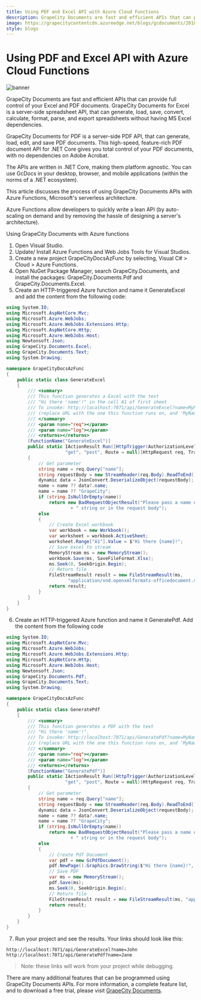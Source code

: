 ```yaml
---
title: Using PDF and Excel API with Azure Cloud Functions
description: GrapeCity Documents are fast and efficient APIs that can provide full control of your Excel and PDF documents. GrapeCity Documents for Excel is a server-side spreadsheet API, that can generate, load, save, convert, calculate, format, parse, and export spreadsheets without having MS Excel dependencies.
image: https://grapecitycontentcdn.azureedge.net/blogs/gcdocuments/20180613-how-to-use-grapecity-documents-with-azure-functions/blog-grapeCity-documents-azure-functions.png
style: blogs
---
```


# Using PDF and Excel API with Azure Cloud Functions

![banner](https://grapecitycontentcdn.azureedge.net/blogs/gcdocuments/20180613-how-to-use-grapecity-documents-with-azure-functions/blog-grapeCity-documents-azure-functions.png)

GrapeCity Documents are fast and efficient APIs that can provide full control of your Excel and PDF documents. GrapeCity Documents for Excel is a server-side spreadsheet API, that can generate, load, save, convert, calculate, format, parse, and export spreadsheets without having MS Excel dependencies.

GrapeCity Documents for PDF is a server-side PDF API, that can generate, load, edit, and save PDF documents. This high-speed, feature-rich PDF document API for .NET Core gives you total control of your PDF documents, with no dependencies on Adobe Acrobat.

The APIs are written in .NET Core, making them platform agnostic. You can use GcDocs in your desktop, browser, and mobile applications (within the norms of a .NET ecosystem).

This article discusses the process of using GrapeCity Documents APIs with Azure Functions, Microsoft's serverless architecture.

Azure Functions allow developers to quickly write a lean API (by auto-scaling on demand and by removing the hassle of designing a server's architecture).

Using GrapeCity Documents with Azure functions

1. Open Visual Studio.
2. Update/ Install Azure Functions and Web Jobs Tools for Visual Studios.
3. Create a new project GrapeCityDocsAzFunc by selecting, Visual C# > Cloud > Azure Functions.
4. Open NuGet Package Manager, search GrapeCity.Documents, and install the packages: GrapeCity.Documents.Pdf and GrapeCity.Documents.Excel.
5. Create an HTTP-triggered Azure function and name it GenerateExcel and add the content from the following code:
```cs
using System.IO;
using Microsoft.AspNetCore.Mvc;
using Microsoft.Azure.WebJobs;
using Microsoft.Azure.WebJobs.Extensions.Http;
using Microsoft.AspNetCore.Http;
using Microsoft.Azure.WebJobs.Host;
using Newtonsoft.Json;
using GrapeCity.Documents.Excel;
using GrapeCity.Documents.Text;
using System.Drawing;

namespace GrapeCityDocsAzFunc
{
    public static class GenerateExcel
    {
        /// <summary>
        /// This function generates a Excel with the text
        /// "Hi there 'name'!" in the cell A1 of first sheet
        /// To invoke: http://localhost:7071/api/GenerateExcel?name=MyName
        /// (replace URL with the one this function runs on, and 'MyName' with the name to use in Excel).
        /// </summary>
        /// <param name="req"></param>
        /// <param name="log"></param>
        /// <returns></returns>
        [FunctionName("GenerateExcel")]
        public static IActionResult Run([HttpTrigger(AuthorizationLevel.Function,
                      "get", "post", Route = null)]HttpRequest req, TraceWriter log)
        {
            // Get parameter
            string name = req.Query["name"];
            string requestBody = new StreamReader(req.Body).ReadToEnd();
            dynamic data = JsonConvert.DeserializeObject(requestBody);
            name = name ?? data?.name;
            name = name ?? "GrapeCity";
            if (string.IsNullOrEmpty(name))
                return new BadRequestObjectResult("Please pass a name on the query"
                        + " string or in the request body");
            else
            {
                // Create Excel workbook
                var workbook = new Workbook();
                var worksheet = workbook.ActiveSheet;
                worksheet.Range["A1"].Value = $"Hi there {name}!";
                // Save excel to stream
                MemoryStream ms = new MemoryStream();
                workbook.Save(ms, SaveFileFormat.Xlsx);
                ms.Seek(0, SeekOrigin.Begin);
                // Return file
                FileStreamResult result = new FileStreamResult(ms,
                       "application/vnd.openxmlformats-officedocument.spreadsheetml.sheet");
                return result;
            }
        }
    }
}
```
6. Create an HTTP-triggered Azure function and name it GeneratePdf. Add the content from the following code
```cs
using System.IO;
using Microsoft.AspNetCore.Mvc;
using Microsoft.Azure.WebJobs;
using Microsoft.Azure.WebJobs.Extensions.Http;
using Microsoft.AspNetCore.Http;
using Microsoft.Azure.WebJobs.Host;
using Newtonsoft.Json;
using GrapeCity.Documents.Pdf;
using GrapeCity.Documents.Text;
using System.Drawing;

namespace GrapeCityDocsAzFunc
{
    public static class GeneratePdf
    {
        /// <summary>
        /// This function generates a PDF with the text
        /// "Hi there 'name'!".
        /// To invoke: http://localhost:7071/api/GeneratePdf?name=MyName
        /// (replace URL with the one this function runs on, and 'MyName' with the name to use in PDF).
        /// </summary>
        /// <param name="req"></param>
        /// <param name="log"></param>
        /// <returns></returns>
        [FunctionName("GeneratePdf")]
        public static IActionResult Run([HttpTrigger(AuthorizationLevel.Function,
                      "get", "post", Route = null)]HttpRequest req, TraceWriter log)
        {
            // Get parameter
            string name = req.Query["name"];
            string requestBody = new StreamReader(req.Body).ReadToEnd();
            dynamic data = JsonConvert.DeserializeObject(requestBody);
            name = name ?? data?.name;
            name = name ?? "GrapeCity";
            if (string.IsNullOrEmpty(name))
                return new BadRequestObjectResult("Please pass a name on the query"
                        + " string or in the request body");
            else
            {
                // Create Pdf Document
                var pdf = new GcPdfDocument();
                pdf.NewPage().Graphics.DrawString($"Hi there {name}!", new TextFormat(), new PointF(72, 72));
                // Save PDF
                var ms = new MemoryStream();
                pdf.Save(ms);
                ms.Seek(0, SeekOrigin.Begin);
                // Return file
                FileStreamResult result = new FileStreamResult(ms, "application/pdf");
                return result;
            }
        }
    }
}
```
7. Run your project and see the results. Your links should look like this:

```
http://localhost:7071/api/GenerateExcel?name=John
http://localhost:7071/api/GeneratePdf?name=Jane
```

> Note: these links will work from your project while debugging.

There are many additional features that can be programmed using GrapeCity Documents APIs. For more information, a complete feature list, and to download a free trial, please visit [GrapeCity Documents](https://www.grapecity.com/en/documents-api).